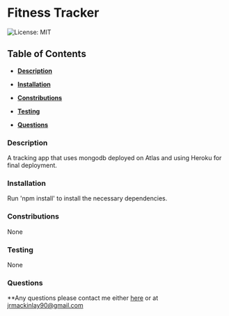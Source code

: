 # Fitness Tracker

![License: MIT](https://img.shields.io/badge/License-MIT-yellow.svg)

## Table of Contents

* **[Description](#Description)**

* **[Installation](#Installation)**

* **[Constributions](#Contributions)**

* **[Testing](#Testing)**

* **[Questions](#Questions)**


### Description

A tracking app that uses mongodb deployed on Atlas and using Heroku for final deployment. 


### Installation

Run 'npm install' to install the necessary dependencies. 


### Constributions

None


### Testing

None


### Questions

**Any questions please contact me either [here](https://github.com/tallglassof-milkjake) or at jrmackinlay90@gmail.com